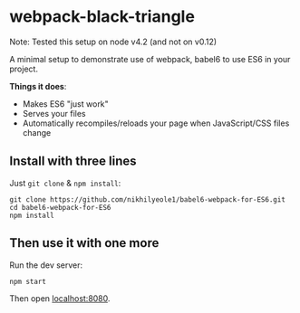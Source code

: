 # webpack-black-triangle

Note: Tested this setup on node v4.2 (and not on v0.12)

A minimal setup to demonstrate use of webpack, babel6 to use ES6 in your project.


**Things it does**:

- Makes ES6 "just work"
- Serves your files
- Automatically recompiles/reloads your page when JavaScript/CSS files change


## Install with three lines

Just `git clone` & `npm install`:

```
git clone https://github.com/nikhilyeole1/babel6-webpack-for-ES6.git
cd babel6-webpack-for-ES6
npm install
```

## Then use it with one more

Run the dev server:

```
npm start
```

Then open [localhost:8080](http://localhost:8080/).

